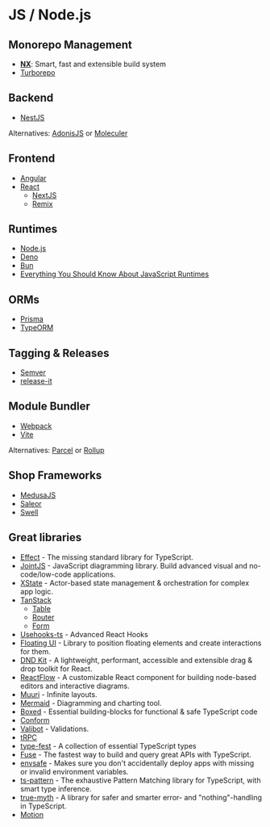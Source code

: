 ---
---

# JS / Node.js

## Monorepo Management

- **[NX](https://nx.dev/)**: Smart, fast and extensible build system
- [Turborepo](https://turbo.build/repo)

## Backend

- [NestJS](https://nestjs.com/)

Alternatives: [AdonisJS](https://adonisjs.com/) or [Moleculer](https://moleculer.services/)

## Frontend

- [Angular](https://angular.io/)
- [React](https://react.dev/)
  - [NextJS](https://nextjs.org/)
  - [Remix](https://remix.run/)

## Runtimes

- [Node.js](https://nodejs.org/)
- [Deno](https://deno.land/)
- [Bun](https://bun.sh/)
- [Everything You Should Know About JavaScript Runtimes](https://levelup.gitconnected.com/dev-explainer-javascript-runtimes-8e4d1e3af405)

## ORMs

- [Prisma](https://www.prisma.io/)
- [TypeORM](https://typeorm.io/)

## Tagging & Releases

- [Semver](https://semver.org/lang/de/)
- [release-it](https://github.com/release-it/release-it)

## Module Bundler

- [Webpack](https://webpack.js.org/)
- [Vite](https://vitejs.dev/)

Alternatives: [Parcel](https://parceljs.org/) or [Rollup](https://rollupjs.org/)

## Shop Frameworks

- [MedusaJS](https://medusajs.com/)
- [Saleor](https://saleor.io/)
- [Swell](https://www.swell.is/)

## Great libraries

- [Effect](https://effect.website/) - The missing standard library for TypeScript.
- [JointJS](https://www.jointjs.com/) - JavaScript diagramming library. Build advanced visual and no-code/low-code applications.
- [XState](https://github.com/statelyai/xstate) - Actor-based state management & orchestration for complex app logic.
- [TanStack](https://tanstack.com/)
  - [Table](https://github.com/tanstack/table)
  - [Router](https://github.com/tanstack/router)
  - [Form](https://github.com/tanstack/form)
- [Usehooks-ts](https://usehooks-ts.com/) - Advanced React Hooks
- [Floating UI](https://floating-ui.com/) - Library to position floating elements and create interactions for them.
- [DND Kit](https://dndkit.com/) - A lightweight, performant, accessible and extensible drag & drop toolkit for React.
- [ReactFlow](https://reactflow.dev/) - A customizable React component for building node-based editors and interactive diagrams.
- [Muuri](https://muuri.dev/) - Infinite layouts.
- [Mermaid](https://mermaid.js.org/) - Diagramming and charting tool.
- [Boxed](https://swan-io.github.io/boxed/) - Essential building-blocks for functional & safe TypeScript code
- [Conform](https://conform.guide/)
- [Valibot](https://valibot.dev/) - Validations.
- [tRPC](https://github.com/trpc/trpc)
- [type-fest](https://github.com/sindresorhus/type-fest) - A collection of essential TypeScript types
- [Fuse](https://github.com/StellateHQ/fuse) - The fastest way to build and query great APIs with TypeScript.
- [envsafe](https://github.com/KATT/envsafe) - Makes sure you don't accidentally deploy apps with missing or invalid environment variables.
- [ts-pattern](https://github.com/gvergnaud/ts-pattern) - The exhaustive Pattern Matching library for TypeScript, with smart type inference.
- [true-myth](https://github.com/true-myth/true-myth) - A library for safer and smarter error- and "nothing"-handling in TypeScript.
- [Motion](https://motion.dev/)
